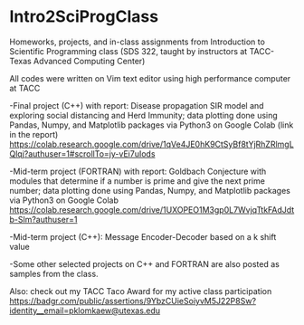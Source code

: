 # Intro2SciProgClass
Homeworks, projects, and in-class assignments from Introduction to Scientific Programming class (SDS 322, taught by instructors at TACC- Texas Advanced Computing Center)

All codes were written on Vim text editor using high performance computer at TACC


-Final project (C++) with report: Disease propagation SIR model and exploring social distancing and Herd Immunity; data plotting done using Pandas, Numpy, and Matplotlib packages via Python3 on Google Colab (link in the report)
https://colab.research.google.com/drive/1qVe4JE0hK9CtSyBf8tYjRhZRlmgLQlqj?authuser=1#scrollTo=jy-vEi7uIods

-Mid-term project (FORTRAN) with report: Goldbach Conjecture with modules that determine if a number is prime and give the next prime number; data plotting done using Pandas, Numpy, and Matplotlib packages via Python3 on Google Colab
https://colab.research.google.com/drive/1UXOPEO1M3gp0L7WvjqTtkFAdJdtb-Slm?authuser=1


-Mid-term project (C++): Message Encoder-Decoder based on a k shift value



-Some other selected projects on C++ and FORTRAN are also posted as samples from the class.


Also: check out my TACC Taco Award for my active class participation
https://badgr.com/public/assertions/9YbzCUieSoiyvM5J22P8Sw?identity__email=pklomkaew@utexas.edu
